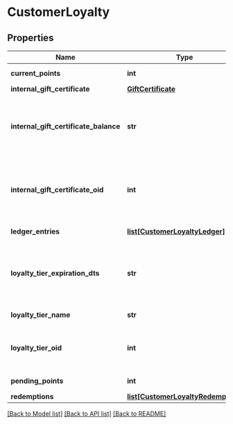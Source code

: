 # CustomerLoyalty

## Properties
Name | Type | Description | Notes
------------ | ------------- | ------------- | -------------
**current_points** | **int** | Current points | [optional] 
**internal_gift_certificate** | [**GiftCertificate**](GiftCertificate.md) |  | [optional] 
**internal_gift_certificate_balance** | **str** | Loyalty Cashback / Store credit balance (internal gift certificate balance) | [optional] 
**internal_gift_certificate_oid** | **int** | Internal gift certificate oid used to tracking loyalty cashback / store credit. | [optional] 
**ledger_entries** | [**list[CustomerLoyaltyLedger]**](CustomerLoyaltyLedger.md) | Ledger entries | [optional] 
**loyalty_tier_expiration_dts** | **str** | Loyalty tier expiration date (read only because of SDK addition) | [optional] 
**loyalty_tier_name** | **str** | Loyalty tier name | [optional] 
**loyalty_tier_oid** | **int** | Loyalty tier oid (set to zero to remove the tier) | [optional] 
**pending_points** | **int** | Pending Points | [optional] 
**redemptions** | [**list[CustomerLoyaltyRedemption]**](CustomerLoyaltyRedemption.md) | Redemptions | [optional] 

[[Back to Model list]](../README.md#documentation-for-models) [[Back to API list]](../README.md#documentation-for-api-endpoints) [[Back to README]](../README.md)


